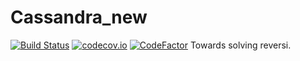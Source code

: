 # Cassandra_new
[![Build Status](https://travis-ci.org/PanicSheep/Cassandra_new.svg?branch=master)](https://travis-ci.org/PanicSheep/Cassandra_new)
[![codecov.io](https://codecov.io/gh/PanicSheep/Cassandra_new/coverage.svg?branch=master)](https://codecov.io/gh/PanicSheep/Cassandra_new/branch/master/)
[![CodeFactor](https://www.codefactor.io/repository/github/panicsheep/cassandra_new/badge)](https://www.codefactor.io/repository/github/panicsheep/cassandra_new)
Towards solving reversi.
